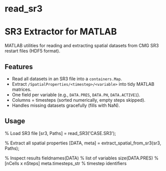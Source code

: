 # read_sr3
# SR3 Extractor for MATLAB

MATLAB utilities for reading and extracting spatial datasets from CMG SR3 restart files (HDF5 format).

## Features
- Read all datasets in an SR3 file into a `containers.Map`.
- Extract `/SpatialProperties/<timestep>/<variable>` into tidy MATLAB matrices.
- One field per variable (e.g., `DATA.PRES`, `DATA.PH`, `DATA.ACTIVE1`).
- Columns = timesteps (sorted numerically, empty steps skipped).
- Handles missing datasets gracefully (fills with NaN).

## Usage

% Load SR3 file
[sr3, Paths] = read_SR3('CASE.SR3');

% Extract all spatial properties
[DATA, meta] = extract_spatial_from_sr3(sr3, Paths);

% Inspect results
fieldnames(DATA)          % list of variables
size(DATA.PRES)           % [nCells x nSteps]
meta.timesteps_str        % timestep identifiers


